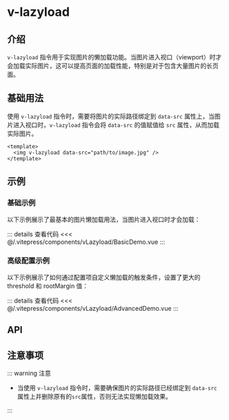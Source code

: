 # v-lazyload

## 介绍

`v-lazyload` 指令用于实现图片的懒加载功能。当图片进入视口（viewport）时才会加载实际图片，这可以提高页面的加载性能，特别是对于包含大量图片的长页面。

## 基础用法

使用 `v-lazyload` 指令时，需要将图片的实际路径绑定到 `data-src` 属性上，当图片进入视口时，`v-lazyload` 指令会将 `data-src` 的值赋值给 `src` 属性，从而加载实际图片。

```vue
<template>
  <img v-lazyload data-src="path/to/image.jpg" />
</template>
```

## 示例

### 基础示例

以下示例展示了最基本的图片懒加载用法，当图片进入视口时才会加载：

<BasicDemo />

::: details 查看代码
<<< @/.vitepress/components/vLazyload/BasicDemo.vue
:::

### 高级配置示例

以下示例展示了如何通过配置项自定义懒加载的触发条件，设置了更大的 threshold 和 rootMargin 值：

<AdvancedDemo />

::: details 查看代码
<<< @/.vitepress/components/vLazyload/AdvancedDemo.vue
:::

## API

<ApiTable :data="data"/>

## 注意事项

::: warning 注意

- 当使用 `v-lazyload` 指令时，需要确保图片的实际路径已经绑定到 `data-src` 属性上并删除原有的`src`属性，否则无法实现懒加载效果。

:::

<script setup>
import BasicDemo from '../.vitepress/components/vLazyload/BasicDemo.vue'
import AdvancedDemo from '../.vitepress/components/vLazyload/AdvancedDemo.vue'
import ApiTable from '../.vitepress/components/ApiTable.vue';

const data = [
    {
        name: 'value',
        type: 'Object',
        required: false,
        default: '{}',
        description: '图片的懒加载配置项，不指定时，将使用默认配置。'
    }
]
</script>
